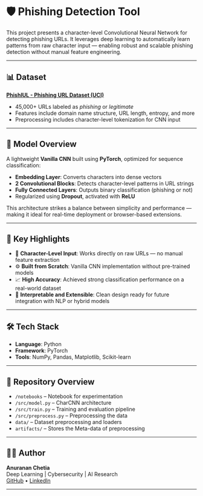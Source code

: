 # 🛡️ Phishing Detection Tool

This project presents a character-level Convolutional Neural Network for detecting phishing URLs. It leverages deep learning to automatically learn patterns from raw character input — enabling robust and scalable phishing detection without manual feature engineering.

---

## 📊 Dataset

**[PhishIUL - Phishing URL Dataset (UCI)](https://archive.ics.uci.edu/dataset/967/phiusiil+phishing+url+dataset)**  
- 45,000+ URLs labeled as *phishing* or *legitimate*  
- Features include domain name structure, URL length, entropy, and more  
- Preprocessing includes character-level tokenization for CNN input

---

## 🧠 Model Overview

A lightweight **Vanilla CNN** built using **PyTorch**, optimized for sequence classification:

- **Embedding Layer**: Converts characters into dense vectors  
- **2 Convolutional Blocks**: Detects character-level patterns in URL strings  
- **Fully Connected Layers**: Outputs binary classification (phishing or not)  
- Regularized using **Dropout**, activated with **ReLU**

This architecture strikes a balance between simplicity and performance — making it ideal for real-time deployment or browser-based extensions.

---

## 🚀 Key Highlights

- 📌 **Character-Level Input**: Works directly on raw URLs — no manual feature extraction
- ⚙️ **Built from Scratch**: Vanilla CNN implementation without pre-trained models
- 📈 **High Accuracy**: Achieved strong classification performance on a real-world dataset
- 🔬 **Interpretable and Extensible**: Clean design ready for future integration with NLP or hybrid models

---

## 🛠️ Tech Stack

- **Language**: Python  
- **Framework**: PyTorch  
- **Tools**: NumPy, Pandas, Matplotlib, Scikit-learn

---

## 📂 Repository Overview

- `/notebooks` – Notebook for experimentation
- `/src/model.py` – CharCNN architecture  
- `/src/train.py` – Training and evaluation pipeline  
- `/src/preprocess.py` – Preprocessing the data
- `data/` – Dataset preprocessing and loaders  
- `artifacts/` – Stores the Meta-data of preprocessing

---

## 👨‍💻 Author

**Anuranan Chetia**  
Deep Learning | Cybersecurity | AI Research  
[GitHub](https://github.com/Adderalfox) • [LinkedIn](https://www.linkedin.com/in/anuranan-chetia-74452428a/)

---

